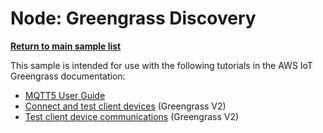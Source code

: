 # Node: Greengrass Discovery

[**Return to main sample list**](../../README.md)

This sample is intended for use with the following tutorials in the AWS IoT Greengrass documentation:

* [MQTT5 User Guide](https://github.com/awslabs/aws-crt-nodejs/blob/main/MQTT5-UserGuide.md)
* [Connect and test client devices](https://docs.aws.amazon.com/greengrass/v2/developerguide/client-devices-tutorial.html) (Greengrass V2)
* [Test client device communications](https://docs.aws.amazon.com/greengrass/v2/developerguide/test-client-device-communications.html) (Greengrass V2)
